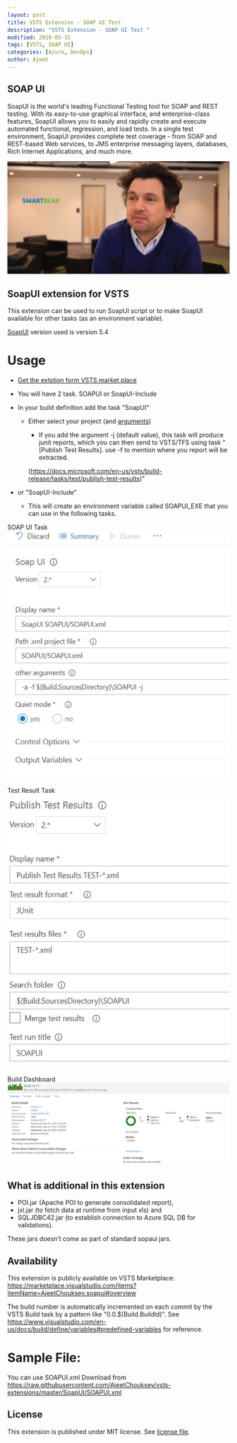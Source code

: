 ```yaml
---
layout: post
title: VSTS Extension - SOAP UI Test 
description: "VSTS Extension - SOAP UI Test "
modified: 2018-05-31
tags: [VSTS, SOAP UI]
categories: [Azure, DevOps]
author: Ajeet
---
```



## SOAP UI

SoapUI is the world's leading Functional Testing tool for SOAP and REST testing. With its easy-to-use graphical interface, and enterprise-class features, SoapUI allows you to easily and rapidly create and execute automated functional, regression, and load tests. In a single test environment, SoapUI provides complete test coverage - from SOAP and REST-based Web services, to JMS enterprise messaging layers, databases, Rich Internet Applications, and much more. 

<!--more-->

   [![Watch video SOAP UI](/images/others/soapui.JPG)](https://youtu.be/jcOJPey7aMU)


## SoapUI extension for VSTS

This extension can be used to run SoapUI script or to make SoapUI available for other tasks (as an environment variable).

[SoapUI](https://www.soapui.org/) version used is version 5.4

# Usage
- [Get the extstion form VSTS market place](https://marketplace.visualstudio.com/items?itemName=AjeetChouksey.soapui) 

- You will have 2 task. SOAPUI or SoapUI-Include


- In your build definition add the task "SoapUI"
  - Either select your project (and [arguments](https://www.soapui.org/test-automation/running-functional-tests.html))
    - If you add the argument -j (default value), this task will produce junit reports, which you can then send to VSTS/TFS using task "[Publish Test Results]. use -f to mention where you report will be extracted.
    
    (https://docs.microsoft.com/en-us/vsts/build-release/tasks/test/publish-test-results)"

- or "SoapUI-Include"
  - This will create an environment variable called SOAPUI_EXE that you can use in the following tasks.

SOAP UI Task
![](/images/posts/soapui/vssoapui.JPG)

Test Result Task
![](/images/posts/soapui/testresults.JPG)

Build Dashboard
![](/images/posts/soapui/dashboard.JPG)

## What is additional in this extension 
- POI.jar (Apache POI to generate consolidated report),
- jxl.jar (to fetch data at runtime from input xls) and
- SQLJDBC42.jar (to establish connection to Azure SQL DB for validations).

These jars doesn’t come as part of standard sopaui jars.

## Availability

This extension is publicly available on VSTS Marketplace: https://marketplace.visualstudio.com/items?itemName=AjeetChouksey.soapui#overview

The build number is automatically incremented on each commit by the VSTS Build task by a pattern like "0.0.$(Build.BuildId)". See https://www.visualstudio.com/en-us/docs/build/define/variables#predefined-variables for reference.

# Sample File:

You can use SOAPUI.xml
Download from https://raw.githubusercontent.com/AjeetChouksey/vsts-extensions/master/SoapUI/SOAPUI.xml

## License

This extension is published under MIT license. See [license file](https://github.com/AjeetChouksey/vsts-extensions/blob/master/SoapUI/LICENSE).